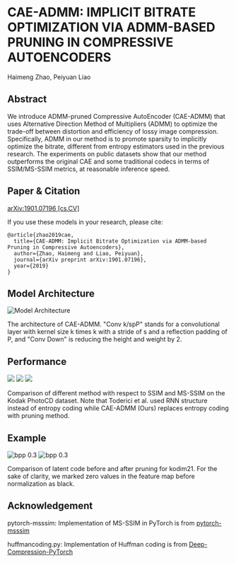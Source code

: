# CAE-ADMM: IMPLICIT BITRATE OPTIMIZATION VIA ADMM-BASED PRUNING IN COMPRESSIVE AUTOENCODERS

Haimeng Zhao, Peiyuan Liao



## Abstract

We introduce ADMM-pruned Compressive AutoEncoder (CAE-ADMM) that uses Alternative Direction Method of Multipliers (ADMM) to optimize the trade-off between distortion and efficiency of lossy image compression. Specifically, ADMM in our method is to promote sparsity to implicitly optimize the bitrate, different from entropy estimators used in the previous research. The experiments on public datasets show that our method outperforms the original CAE and some traditional codecs in terms of SSIM/MS-SSIM metrics, at reasonable inference speed.

## Paper & Citation
[arXiv:1901.07196 [cs.CV]](https://arxiv.org/abs/1901.07196)

If you use these models in your research, please cite:
```
@article{zhao2019cae,
  title={CAE-ADMM: Implicit Bitrate Optimization via ADMM-based Pruning in Compressive Autoencoders},
  author={Zhao, Haimeng and Liao, Peiyuan},
  journal={arXiv preprint arXiv:1901.07196},
  year={2019}
}
```

## Model Architecture
![Model Architecture](https://raw.github.com/JasonZHM/CAE-ADMM/master/experiments/fig/model_new.jpg)

The architecture of CAE-ADMM. "Conv k/spP" stands for a convolutional layer with kernel size k times k with a stride of s and a reflection padding of P, and "Conv Down" is reducing the height and weight by 2.

## Performance
![](https://raw.github.com/JasonZHM/CAE-ADMM/master/experiments/fig/legend-new.png)
![](https://raw.github.com/JasonZHM/CAE-ADMM/master/experiments/fig/ssim.jpg) 
![](https://raw.github.com/JasonZHM/CAE-ADMM/master/experiments/fig/msssim.jpg)

Comparison of different method with respect to SSIM and MS-SSIM on the Kodak PhotoCD dataset. Note that Toderici et al. used RNN structure instead of entropy coding while CAE-ADMM (Ours) replaces entropy coding with pruning method.

## Example
![bpp 0.3](https://raw.github.com/JasonZHM/CAE-ADMM/master/experiments/fig/compare_03-new.jpg)
![bpp 0.3](https://raw.github.com/JasonZHM/CAE-ADMM/master/experiments/fig/latent.jpg)

Comparison of latent code before and after pruning for kodim21. For the sake of clarity, we marked zero values in the feature map before normalization as black.

## Acknowledgement
pytorch-msssim: Implementation of MS-SSIM in PyTorch is from [pytorch-msssim]( https://github.com/jorge-pessoa/pytorch-msssim)

huffmancoding.py: Implementation of Huffman coding is from [Deep-Compression-PyTorch](https://github.com/mightydeveloper/Deep-Compression-PyTorch)
